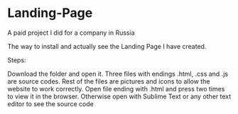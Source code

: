 # Landing-Page
A paid project I did for a company in Russia


The way to install and actually see the Landing Page I have created.

Steps:

Download the folder and open it.
Three files with endings .html, .css and .js are source codes. Rest of the files are pictures and icons to allow the website to work correctly.
Open file ending with .html and press two times to view it in the browser. Otherwise open with Sublime Text or any other text editor to see the source code
